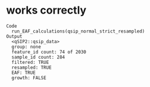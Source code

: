 # works correctly

    Code
      run_EAF_calculations(qsip_normal_strict_resampled)
    Output
      <qSIP2::qsip_data>
      group: none
      feature_id count: 74 of 2030
      sample_id count: 284
      filtered: TRUE
      resampled: TRUE
      EAF: TRUE
      growth: FALSE

